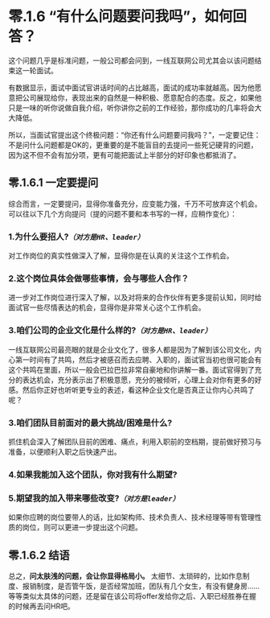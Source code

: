 # 零.1.6 “有什么问题要问我吗”，如何回答？

这个问题几乎是标准问题，一般公司都会问到，一线互联网公司尤其会以该问题结束这一轮面试。

有数据显示，面试中面试官讲话时间的占比越高，面试的成功率就越高。因为他愿意把公司展现给你，表现出来的自然是一种积极、愿意配合的态度。反之，如果他只是一味的听你说做自我介绍，听你讲你之前的工作经验，那你成功的几率将会大大降低。

所以，当面试官提出这个终极问题：“你还有什么问题要问我吗？”，一定要记住：不是问什么问题都是OK的，更重要的是不能盲目的去提问一些死记硬背的问题，因为这不但不会有加分项，更有可能把面试上半部分的好印象也都抵消了。

## 零.1.6.1 一定要提问

综合而言，一定要提问，显得你准备充分，应变能力强，千万不可放弃这个机会。可以往以下几个方向提问（提的问题不要和本书写的一样，应稍作变化）：

### **1.为什么要招人?**_**`（对方是HR、leader）`**_

对工作岗位的真实性做深入了解，显得你是在认真的关注这个工作机会。

### 2.这个岗位具体会做哪些事情，会与哪些人合作？

进一步对工作岗位进行深入了解，以及对将来的合作伙伴有更多提前认知，同时给面试官一些尽情表达的机会，显得你是非常关心这个工作机会。

### **3.咱们公司的企业文化是什么样的?**_`（对方是HR、leader）`_

一线互联网公司最亮眼的就是企业文化了，很多人都是因为了解到该公司文化，内心第一时间有了共鸣，然后才被感召而去应聘、入职的，面试官当初也很可能会有这个共鸣在里面，所以一般会巴拉巴拉非常自豪地和你讲解一番。面试官得到了充分的表达机会，充分表示出了积极意愿，充分的被倾听，心理上会对你有更多的好感。然后你正好也听听更专业的表述，看这种企业文化是否真正让你内心共鸣了呢？

### 3.咱们团队目前面对的最大挑战/困难是什么?

抓住机会深入了解团队目前的困难、痛点，利用入职前的空档期，提前做好预习与准备，以便顺利入职之后快速产出。

### 4.如果我能加入这个团队，你对我有什么期望?

### 5.期望我的加入带来哪些改变?_**`（对方是leader）`**_

如果你应聘的岗位要带人的话，比如架构师、技术负责人、技术经理等带有管理性质的岗位，则可以更进一步提出这个问题。

## 零.1.6.2 结语

总之，**问太肤浅的问题，会让你显得格局小。** 太细节、太琐碎的，比如作息制度、报销制度，是否管午饭，是否经常加班，团队有几个女生，有没有健身房……等等类似太具体的问题，还是留在该公司将offer发给你之后、入职已经胜券在握的时候再去问HR吧。

### 

